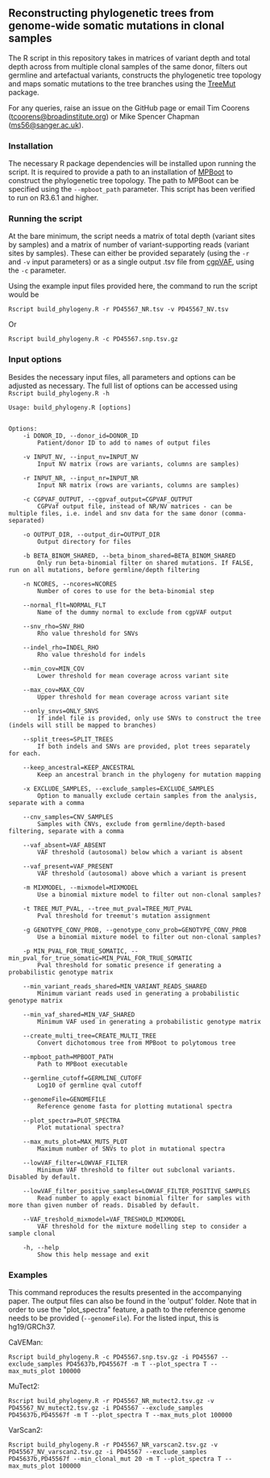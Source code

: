 ## Reconstructing phylogenetic trees from genome-wide somatic mutations in clonal samples

The R script in this repository takes in matrices of variant depth and total depth across from multiple clonal samples of the same donor, filters out germline and artefactual variants, constructs the phylogenetic tree topology and maps somatic mutations to the tree branches using the [TreeMut](https://github.com/nangalialab/treemut) package. 

For any queries, raise an issue on the GitHub page or email Tim Coorens (tcoorens@broadinstitute.org) or Mike Spencer Chapman (ms56@sanger.ac.uk).

### Installation

The necessary R package dependencies will be installed upon running the script. It is required to provide a path to an installation of [MPBoot](http://www.iqtree.org/mpboot/) to construct the phylogenetic tree topology. The path to MPBoot can be specified using the `--mpboot_path` parameter. This script has been verified to run on R3.6.1 and higher.

### Running the script
At the bare minimum, the script needs a matrix of total depth (variant sites by samples) and a matrix of number of variant-supporting reads (variant sites by samples). These can either be provided separately (using the `-r` and `-v` input parameters) or as a single output .tsv file from [cgpVAF](https://github.com/cancerit/vafCorrect), using the `-c` parameter. 

Using the example input files provided here, the command to run the script would be
```
Rscript build_phylogeny.R -r PD45567_NR.tsv -v PD45567_NV.tsv
```
Or
```
Rscript build_phylogeny.R -c PD45567.snp.tsv.gz
```

### Input options

Besides the necessary input files, all parameters and options can be adjusted as necessary. The full list of options can be accessed using `Rscript build_phylogeny.R -h`

```
Usage: build_phylogeny.R [options]


Options:
	-i DONOR_ID, --donor_id=DONOR_ID
		Patient/donor ID to add to names of output files

	-v INPUT_NV, --input_nv=INPUT_NV
		Input NV matrix (rows are variants, columns are samples)

	-r INPUT_NR, --input_nr=INPUT_NR
		Input NR matrix (rows are variants, columns are samples)

	-c CGPVAF_OUTPUT, --cgpvaf_output=CGPVAF_OUTPUT
		CGPVaf output file, instead of NR/NV matrices - can be multiple files, i.e. indel and snv data for the same donor (comma-separated)

	-o OUTPUT_DIR, --output_dir=OUTPUT_DIR
		Output directory for files

	-b BETA_BINOM_SHARED, --beta_binom_shared=BETA_BINOM_SHARED
		Only run beta-binomial filter on shared mutations. If FALSE, run on all mutations, before germline/depth filtering

	-n NCORES, --ncores=NCORES
		Number of cores to use for the beta-binomial step

	--normal_flt=NORMAL_FLT
		Name of the dummy normal to exclude from cgpVAF output

	--snv_rho=SNV_RHO
		Rho value threshold for SNVs

	--indel_rho=INDEL_RHO
		Rho value threshold for indels

	--min_cov=MIN_COV
		Lower threshold for mean coverage across variant site

	--max_cov=MAX_COV
		Upper threshold for mean coverage across variant site

	--only_snvs=ONLY_SNVS
		If indel file is provided, only use SNVs to construct the tree (indels will still be mapped to branches)

	--split_trees=SPLIT_TREES
		If both indels and SNVs are provided, plot trees separately for each.

	--keep_ancestral=KEEP_ANCESTRAL
		Keep an ancestral branch in the phylogeny for mutation mapping

	-x EXCLUDE_SAMPLES, --exclude_samples=EXCLUDE_SAMPLES
		Option to manually exclude certain samples from the analysis, separate with a comma

	--cnv_samples=CNV_SAMPLES
		Samples with CNVs, exclude from germline/depth-based filtering, separate with a comma

	--vaf_absent=VAF_ABSENT
		VAF threshold (autosomal) below which a variant is absent

	--vaf_present=VAF_PRESENT
		VAF threshold (autosomal) above which a variant is present

	-m MIXMODEL, --mixmodel=MIXMODEL
		Use a binomial mixture model to filter out non-clonal samples?

	-t TREE_MUT_PVAL, --tree_mut_pval=TREE_MUT_PVAL
		Pval threshold for treemut's mutation assignment

	-g GENOTYPE_CONV_PROB, --genotype_conv_prob=GENOTYPE_CONV_PROB
		Use a binomial mixture model to filter out non-clonal samples?

	-p MIN_PVAL_FOR_TRUE_SOMATIC, --min_pval_for_true_somatic=MIN_PVAL_FOR_TRUE_SOMATIC
		Pval threshold for somatic presence if generating a probabilistic genotype matrix

	--min_variant_reads_shared=MIN_VARIANT_READS_SHARED
		Minimum variant reads used in generating a probabilistic genotype matrix

	--min_vaf_shared=MIN_VAF_SHARED
		Minimum VAF used in generating a probabilistic genotype matrix

	--create_multi_tree=CREATE_MULTI_TREE
		Convert dichotomous tree from MPBoot to polytomous tree

	--mpboot_path=MPBOOT_PATH
		Path to MPBoot executable

	--germline_cutoff=GERMLINE_CUTOFF
		Log10 of germline qval cutoff

	--genomeFile=GENOMEFILE
		Reference genome fasta for plotting mutational spectra

	--plot_spectra=PLOT_SPECTRA
		Plot mutational spectra?

	--max_muts_plot=MAX_MUTS_PLOT
		Maximum number of SNVs to plot in mutational spectra

	--lowVAF_filter=LOWVAF_FILTER
		Minimum VAF threshold to filter out subclonal variants. Disabled by default.

	--lowVAF_filter_positive_samples=LOWVAF_FILTER_POSITIVE_SAMPLES
		Read number to apply exact binomial filter for samples with more than given number of reads. Disabled by default.

	--VAF_treshold_mixmodel=VAF_TRESHOLD_MIXMODEL
		VAF threshold for the mixture modelling step to consider a sample clonal

	-h, --help
		Show this help message and exit
```
### Examples

This command reproduces the results presented in the accompanying paper. The output files can also be found in the 'output' folder. Note that in order to use the "plot_spectra" feature, a path to the reference genome needs to be provided (`--genomeFile`). For the listed input, this is hg19/GRCh37. 

CaVEMan:
```
Rscript build_phylogeny.R -c PD45567.snp.tsv.gz -i PD45567 --exclude_samples PD45637b,PD45567f -m T --plot_spectra T --max_muts_plot 100000
```
MuTect2:
```
Rscript build_phylogeny.R -r PD45567_NR_mutect2.tsv.gz -v PD45567_NV_mutect2.tsv.gz -i PD45567 --exclude_samples PD45637b,PD45567f -m T --plot_spectra T --max_muts_plot 100000
```

VarScan2:
```
Rscript build_phylogeny.R -r PD45567_NR_varscan2.tsv.gz -v PD45567_NV_varscan2.tsv.gz -i PD45567 --exclude_samples PD45637b,PD45567f --min_clonal_mut 20 -m T --plot_spectra T --max_muts_plot 100000
```

